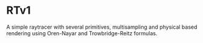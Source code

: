 # RTv1
A simple raytracer with several primitives, multisampling and physical based rendering using Oren-Nayar and Trowbridge-Reitz formulas.
